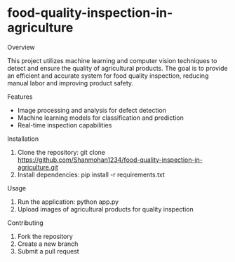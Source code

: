 # food-quality-inspection-in-agriculture

Overview

This project utilizes machine learning and computer vision techniques to detect and ensure the quality of agricultural products. The goal is to provide an efficient and accurate system for food quality inspection, reducing manual labor and improving product safety.

Features

- Image processing and analysis for defect detection
- Machine learning models for classification and prediction
- Real-time inspection capabilities

Installation

1. Clone the repository: git clone https://github.com/Shanmohan1234/food-quality-inspection-in-agriculture.git
2. Install dependencies: pip install -r requirements.txt

Usage

1. Run the application: python app.py
2. Upload images of agricultural products for quality inspection

Contributing

1. Fork the repository
2. Create a new branch
3. Submit a pull request

